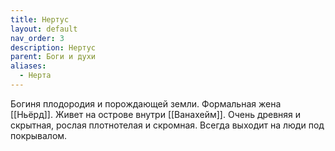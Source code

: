 ```yaml
---
title: Нертус
layout: default
nav_order: 3
description: Нертус
parent: Боги и духи
aliases:
  - Нерта
---
```


Богиня плодородия и порождающей земли. Формальная жена [[Ньёрд]]. Живет на острове внутри [[Ванахейм]]. Очень древняя и скрытная, рослая плотнотелая и скромная. Всегда выходит на люди под покрывалом. 
